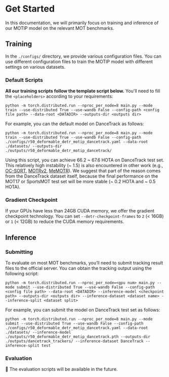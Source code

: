# Get Started

In this documentation, we will primarily focus on training and inference of our MOTIP model on the relevant MOT benchmarks.

## Training

In the `./configs/` directory, we provide various configuration files. You can use different configuration files to train the MOTIP model with different settings on various datasets.

### Default Scripts

**All our training scripts follow the template script below.** You'll need to fill the `<placeholders>` according to your requirements:

```shell
python -m torch.distributed.run --nproc_per_node=8 main.py --mode train --use-distributed True --use-wandb False --config-path <config file path> --data-root <DATADIR> --outputs-dir <outputs dir>
```

For example, you can the default model on DanceTrack as follows:

```shell
python -m torch.distributed.run --nproc_per_node=8 main.py --mode train --use-distributed True --use-wandb False --config-path ./configs/r50_deformable_detr_motip_dancetrack.yaml --data-root ./datasets/ --outputs-dir ./outputs/r50_deformable_detr_motip_dancetrack/
```

Using this script, you can achieve 66.2 ~ 67.6 HOTA on DanceTrack test set. This relatively high instability (~ 1.5) is also encountered in other work (e.g., [OC-SORT](https://github.com/noahcao/OC_SORT), [MOTRv2](https://github.com/megvii-research/MOTRv2/issues/2), [MeMOTR](https://github.com/MCG-NJU/MeMOTR/issues/17)). We suggest that part of the reason comes from the DanceTrack dataset itself, because the final performance on the MOT17 or SportsMOT test set will be more stable (~ 0.2 HOTA and ~ 0.5 HOTA).

### Gradient Checkpoint

If your GPUs have less than 24GB CUDA memory, we offer the gradient checkpoint technology. You can set `--detr-checkpoint-frames` to `2` (< 16GB) or `1` (< 12GB) to reduce the CUDA memory requirements.

## Inference

### Submitting

To evaluate on most MOT benchmarks, you’ll need to submit tracking result files to the official server. You can obtain the tracking output using the following script:

```shell
python -m torch.distributed.run --nproc_per_node=<gpu num> main.py --mode submit --use-distributed True --use-wandb False --config-path <config file path> --data-root <DATADIR> --inference-model <checkpoint path> --outputs-dir <outputs dir> --inference-dataset <dataset name> --inference-split <dataset split>
```

For example, you can submit the model on DanceTrack test set as follows:

```shell
python -m torch.distributed.run --nproc_per_node=8 main.py --mode submit --use-distributed True --use-wandb False --config-path ./configs/r50_deformable_detr_motip_dancetrack.yaml --data-root ./datasets/ --inference-model ./outputs/r50_deformable_detr_motip_dancetrack.pth --outputs-dir ./outputs/dancetrack_trackers/ --inference-dataset DanceTrack --inference-split test
```

### Evaluation

:construction: The evaluation scripts will be available in the future.